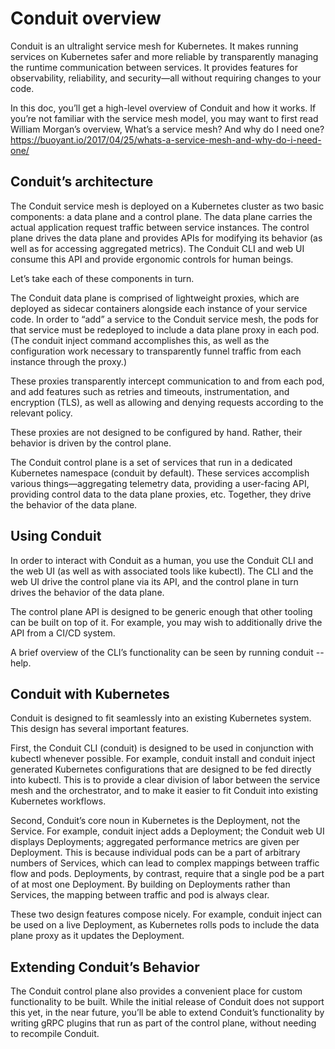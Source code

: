 # Conduit overview
Conduit is an ultralight service mesh for Kubernetes. It makes running services on Kubernetes safer and more reliable by transparently managing the runtime communication between services. It provides features for observability, reliability, and security—all without requiring changes to your code.

In this doc, you’ll get a high-level overview of Conduit and how it works. If you’re not familiar with the service mesh model, you may want to first read William Morgan’s overview, What’s a service mesh? And why do I need one? https://buoyant.io/2017/04/25/whats-a-service-mesh-and-why-do-i-need-one/ 

## Conduit’s architecture
The Conduit service mesh is deployed on a Kubernetes cluster as two basic components: a data plane and a control plane. The data plane carries the actual application request traffic between service instances. The control plane drives the data plane and provides APIs for modifying its behavior (as well as for accessing aggregated metrics). The Conduit CLI and web UI consume this API and provide ergonomic controls for human beings.

Let’s take each of these components in turn.

The Conduit data plane is comprised of lightweight proxies, which are deployed as sidecar containers alongside each instance of your service code. In order to “add” a service to the Conduit service mesh, the pods for that service must be redeployed to include a data plane proxy in each pod. (The conduit inject command accomplishes this, as well as the configuration work necessary to transparently funnel traffic from each instance through the proxy.)

These proxies transparently intercept communication to and from each pod, and add features such as retries and timeouts, instrumentation, and encryption (TLS), as well as allowing and denying requests according to the relevant policy.

These proxies are not designed to be configured by hand. Rather, their behavior is driven by the control plane.

The Conduit control plane is a set of services that run in a dedicated Kubernetes namespace (conduit by default). These services accomplish various things—aggregating telemetry data, providing a user-facing API, providing control data to the data plane proxies, etc. Together, they drive the behavior of the data plane.

## Using Conduit
In order to interact with Conduit as a human, you use the Conduit CLI and the web UI (as well as with associated tools like kubectl). The CLI and the web UI drive the control plane via its API, and the control plane in turn drives the behavior of the data plane.

The control plane API is designed to be generic enough that other tooling can be built on top of it. For example, you may wish to additionally drive the API from a CI/CD system.

A brief overview of the CLI’s functionality can be seen by running conduit --help.

## Conduit with Kubernetes
Conduit is designed to fit seamlessly into an existing Kubernetes system. This design has several important features.

First, the Conduit CLI (conduit) is designed to be used in conjunction with kubectl whenever possible. For example, conduit install and conduit inject generated Kubernetes configurations that are designed to be fed directly into kubectl. This is to provide a clear division of labor between the service mesh and the orchestrator, and to make it easier to fit Conduit into existing Kubernetes workflows.

Second, Conduit’s core noun in Kubernetes is the Deployment, not the Service. For example, conduit inject adds a Deployment; the Conduit web UI displays Deployments; aggregated performance metrics are given per Deployment. This is because individual pods can be a part of arbitrary numbers of Services, which can lead to complex mappings between traffic flow and pods. Deployments, by contrast, require that a single pod be a part of at most one Deployment. By building on Deployments rather than Services, the mapping between traffic and pod is always clear.

These two design features compose nicely. For example, conduit inject can be used on a live Deployment, as Kubernetes rolls pods to include the data plane proxy as it updates the Deployment.

## Extending Conduit’s Behavior
The Conduit control plane also provides a convenient place for custom functionality to be built. While the initial release of Conduit does not support this yet, in the near future, you’ll be able to extend Conduit’s functionality by writing gRPC plugins that run as part of the control plane, without needing to recompile Conduit.
